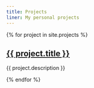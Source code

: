 ```yaml
---
title: Projects
liner: My personal projects 
---
```


{% for project in site.projects %}
  <h2>
    <a href="{{ project.url }}">
      {{ project.title }}
      </a>
  </h2>
  <p>{{ project.description }}</p>
{% endfor %}
